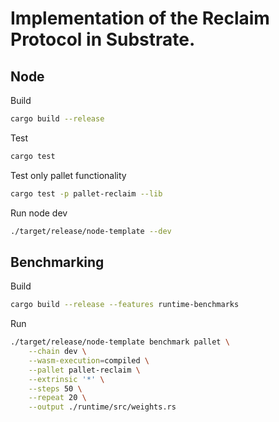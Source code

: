 # Implementation of the Reclaim Protocol in Substrate.

## Node

Build
```bash
cargo build --release
```

Test
```bash
cargo test
```

Test only pallet functionality
```bash
cargo test -p pallet-reclaim --lib 
```

Run node dev
```bash
./target/release/node-template --dev
```

## Benchmarking
Build
```bash
cargo build --release --features runtime-benchmarks
```

Run
```bash
./target/release/node-template benchmark pallet \
    --chain dev \
    --wasm-execution=compiled \
    --pallet pallet-reclaim \
    --extrinsic '*' \
    --steps 50 \
    --repeat 20 \
    --output ./runtime/src/weights.rs
```